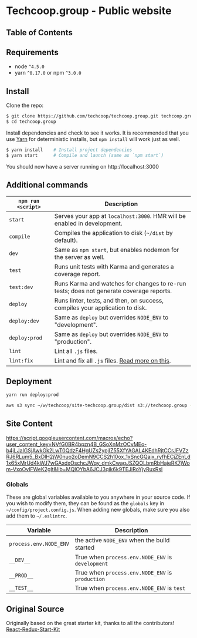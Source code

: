 # Techcoop.group - Public website

## Table of Contents

## Requirements
* node `^4.5.0`
* yarn `^0.17.0` or npm `^3.0.0`

## Install

Clone the repo:

```bash
$ git clone https://github.com/techcoop/techcoop.group.git techcoop.group
$ cd techcoop.group
```

Install dependencies and check to see it works.
It is recommended that you use [Yarn](https://yarnpkg.com/) for deterministic installs, but `npm install` will work just as well.

```bash
$ yarn install    # Install project dependencies
$ yarn start      # Compile and launch (same as `npm start`)
```

You should now have a server running on http://localhost:3000

## Additional commands

|`npm run <script>`|Description|
|------------------|-----------|
|`start`|Serves your app at `localhost:3000`. HMR will be enabled in development.|
|`compile`|Compiles the application to disk (`~/dist` by default).|
|`dev`|Same as `npm start`, but enables nodemon for the server as well.|
|`test`|Runs unit tests with Karma and generates a coverage report.|
|`test:dev`|Runs Karma and watches for changes to re-run tests; does not generate coverage reports.|
|`deploy`|Runs linter, tests, and then, on success, compiles your application to disk.|
|`deploy:dev`|Same as `deploy` but overrides `NODE_ENV` to "development".|
|`deploy:prod`|Same as `deploy` but overrides `NODE_ENV` to "production".|
|`lint`|Lint all `.js` files.|
|`lint:fix`|Lint and fix all `.js` files. [Read more on this](http://eslint.org/docs/user-guide/command-line-interface.html#fix).|

## Deployment

```bash
yarn run deploy:prod

aws s3 sync ~/w/techcoop/site-techcoop.group/dist s3://techcoop.group --delete
```

## Site Content
https://script.googleusercontent.com/macros/echo?user_content_key=NVfG0BR4bpzn4B_GSoXnMzOCvMEo-b4jLJaIGSjAwkGk2LwT0QdzF4HgUZs2ypjIZ55XfYAGAL4KEdhRjtCCrJFVZzRJ6RLum5_BxDlH2jW0nuo2oDemN9CCS2h10ox_1xSncGQajx_ryfhECjZEnLd1x65xMrUd4kWJ7wGAxdxOschcJWqy_dmkCwagJSZQOLbmRbHajeRK7jWom-VxoOvlFWeK2glt&lib=MQIOYbA6JCJ3qik6k9TEJiRoYjyRuxRsI

### Globals

These are global variables available to you anywhere in your source code. If you wish to modify them, they can be found as the `globals` key in `~/config/project.config.js`. When adding new globals, make sure you also add them to `~/.eslintrc`.

|Variable|Description|
|---|---|
|`process.env.NODE_ENV`|the active `NODE_ENV` when the build started|
|`__DEV__`|True when `process.env.NODE_ENV` is `development`|
|`__PROD__`|True when `process.env.NODE_ENV` is `production`|
|`__TEST__`|True when `process.env.NODE_ENV` is `test`|

## Original Source

Originally based on the great starter kit, thanks to all the contributors!
[React-Redux-Start-Kit](https://github.com/davezuko/react-redux-starter-kit)
